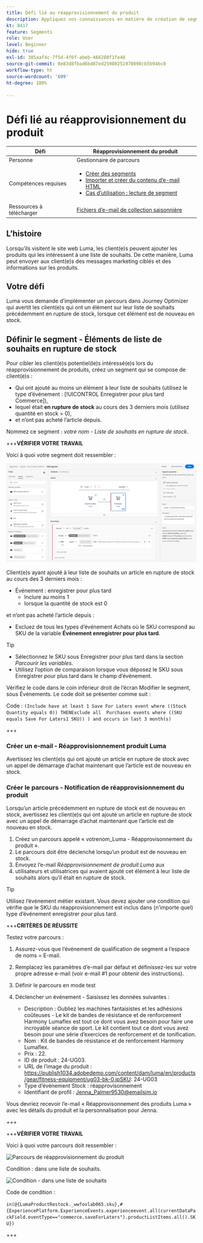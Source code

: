 ```yaml
---
title: Défi lié au réapprovisionnement du produit
description: Appliquez vos connaissances en matière de création de segments et testez vos compétences.
kt: 8417
feature: Segments
role: User
level: Beginner
hide: true
exl-id: 305aaf4c-7f5d-4f6f-abeb-466208f1fe48
source-git-commit: 0e83d8fbad6bd87ed25980251970898cb5b94bc0
workflow-type: ht
source-wordcount: '609'
ht-degree: 100%

---
```


# Défi lié au réapprovisionnement du produit

| Défi | Réapprovisionnement du produit |
|---|---|
| Personne | Gestionnaire de parcours |
| Compétences requises | <ul><li>[Créer des segments](https://experienceleague.adobe.com/docs/journey-optimizer-learn/tutorials/create-segments.html?lang=fr)</li><li> [Importer et créer du contenu d’e-mail HTML](https://experienceleague.adobe.com/docs/journey-optimizer-learn/tutorials/create-messages/import-and-author-html-email-content.html?lang=fr)</li><li>[Cas d’utilisation : lecture de segment](https://experienceleague.adobe.com/docs/journey-optimizer-learn/tutorials/create-journeys/use-case-read-segment.html?lang=fr)</li> |
| Ressources à télécharger | [Fichiers d’e-mail de collection saisonnière](/help/challenges/assets/email-assets/emails-seasonal-collection-announcement.zip) |

## L’histoire

Lorsqu’ils visitent le site web Luma, les client(e)s peuvent ajouter les produits qui les intéressent à une liste de souhaits. De cette manière, Luma peut envoyer aux client(e)s des messages marketing ciblés et des informations sur les produits.

## Votre défi

Luma vous demande d’implémenter un parcours dans Journey Optimizer qui avertit les client(e)s qui ont un élément sur leur liste de souhaits précédemment en rupture de stock, lorsque cet élément est de nouveau en stock.

## Définir le segment - Éléments de liste de souhaits en rupture de stock

Pour cibler les client(e)s potentiel(le)s intéressé(e)s lors du réapprovisionnement de produits, créez un segment qui se compose de client(e)s :

* Qui ont ajouté au moins un élément à leur liste de souhaits (utilisez le type d’événement : [!UICONTROL Enregistrer pour plus tard Commerce]),
* lequel était **en rupture de stock** au cours des 3 derniers mois (utilisez quantité en stock = 0),
* et n’ont pas acheté l’article depuis.

Nommez ce segment : *votre nom - Liste de souhaits en rupture de stock*.

+++**VÉRIFIER VOTRE TRAVAIL**

Voici à quoi votre segment doit ressembler :

![Segment - Éléments de liste de souhaits en rupture de stock](/help/challenges/assets/C1-S2.png)

Client(e)s ayant ajouté à leur liste de souhaits un article en rupture de stock au cours des 3 derniers mois :

* Événement : enregistrer pour plus tard
   * Inclure au moins 1
   * lorsque la quantité de stock est 0

et n’ont pas acheté l’article depuis :

* Excluez de tous les types d’événement Achats où le SKU correspond au SKU de la variable **Événement enregistrer pour plus tard**.

>[!TIP]
> * Sélectionnez le SKU sous Enregistrer pour plus tard dans la section *Parcourir les variables*.
> * Utilisez l’option de comparaison lorsque vous déposez le SKU sous Enregistrer pour plus tard dans le champ d’événement.


Vérifiez le code dans le coin inférieur droit de l’écran Modifier le segment, sous Événements. Le code doit se présenter comme suit :

Code :
```(Include have at least 1 Save For Laters event where ((Stock Quantity equals 0)) THENExclude all  Purchases events where ((SKU equals Save For Laters1 SKU)) ) and occurs in last 3 month(s)```

+++

### Créer un e-mail - Réapprovisionnement produit Luma

Avertissez les client(e)s qui ont ajouté un article en rupture de stock avec un appel de démarrage d’achat maintenant que l’article est de nouveau en stock.

### Créer le parcours - Notification de réapprovisionnement du produit

Lorsqu’un article précédemment en rupture de stock est de nouveau en stock, avertissez les client(e)s qui ont ajouté un article en rupture de stock avec un appel de démarrage d’achat maintenant que l’article est de nouveau en stock.

1. Créez un parcours appelé « votrenom_Luma - Réapprovisonnement du produit ».
1. Le parcours doit être déclenché lorsqu’un produit est de nouveau en stock.
1. Envoyez l’e-mail *Réapprovisionnement de produit Luma* aux
1. utilisateurs et utilisatrices qui avaient ajouté cet élément à leur liste de souhaits alors qu’il était en rupture de stock.

>[!TIP]
>
> Utilisez l’événement métier existant. Vous devez ajouter une condition qui vérifie que le SKU du réapprovisionnement est inclus dans (n’importe quel) type d’événement enregistrer pour plus tard.

+++**CRITÈRES DE RÉUSSITE**

Testez votre parcours :

1. Assurez-vous que l’événement de qualification de segment a l’espace de noms = E-mail.
1. Remplacez les paramètres d’e-mail par défaut et définissez-les sur votre propre adresse e-mail (voir e-mail #1 pour obtenir des instructions).
1. Définir le parcours en mode test
1. Déclencher un événement - Saisissez les données suivantes :

   * Description : Oubliez les machines fantaisistes et les adhésions coûteuses - Le kit de bandes de résistance et de renforcement Harmony Lumaflex est tout ce dont vous avez besoin pour faire une incroyable séance de sport. Le kit contient tout ce dont vous avez besoin pour une série d’exercices de renforcement et de tonification.
   * Nom : Kit de bandes de résistance et de renforcement Harmony Lumaflex.
   * Prix : 22.
   * ID de produit : 24-UG03.
   * URL de l’image du produit : https://publish1034.adobedemo.com/content/dam/luma/en/products/gear/fitness-equipment/ug03-bk-0.jpSKU: 24-UG03
   * Type d’événement Stock : réapprovisonnement
   * Identifiant de profil : Jenna_Palmer9530@emailsim.io

Vous devriez recevoir l’e-mail « Réapprovisonnement des produits Luma » avec les détails du produit et la personnalisation pour Jenna.

+++

+++**VÉRIFIER VOTRE TRAVAIL**

Voici à quoi votre parcours doit ressembler :

![Parcours de réapprovisionnement du produit](/help/challenges/assets/c3-j3-journey.png)

Condition : dans une liste de souhaits.

![Condition - dans une liste de souhaits](/help/challenges/assets/c3-j3-condition.png)

Code de condition :

```in(@{LumaProductRestock._wwfovlab065.sku},#{ExperiencePlatform.ExperienceEvents.experienceevent.all(currentDataPackField.eventType=="commerce.saveForLaters").productListItems.all().SKU})```

+++
